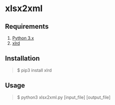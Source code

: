 # xlsx2xml

## Requirements
1. [Python 3.x](https://www.python.org/)
2. [xlrd](https://pypi.org/project/xlrd/)

## Installation
>$ pip3 install xlrd

## Usage
>$ python3 xlsx2xml.py [input_file] [output_file]
